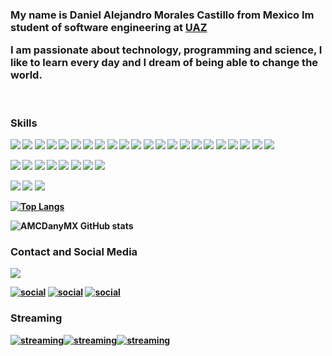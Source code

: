 <div>
<h3>My name is <b>Daniel Alejandro Morales Castillo from Mexico</b> Im student of software engineering at <a href="https://ingsoftware.reduaz.mx" target="_blank" rel="follow">UAZ</a> 

I am passionate about technology, programming and science, I like to learn every day and I dream of being able to change the world.</h3>
</div>



<div style="display: inline_block"></br>
<h3><b>Skills<b></h3>
<a target="_blank" href="https://developer.mozilla.org/es/docs/Glossary/HTML5"><img src="https://img.shields.io/badge/HTML5-E34F26?style=for-the-badge&logo=html5&logoColor=white"></a>
<a target="_blank" href="https://developer.mozilla.org/es/docs/Web/CSS"><img src="https://img.shields.io/badge/CSS3-1572B6?style=for-the-badge&logo=css3&logoColor=white"></a>
<a target="_blank" href="https://developer.mozilla.org/es/docs/Web/JavaScript"><img src="https://img.shields.io/badge/JavaScript-F7DF1E?style=for-the-badge&logo=javascript&logoColor=black"></a>
<a target="_blank" href="https://getbootstrap.com"><img src="https://img.shields.io/badge/Bootstrap-563D7C?style=for-the-badge&logo=bootstrap&logoColor=white"></a>
<a target="_blank" href="https://www.python.org"><img src="https://img.shields.io/badge/Python-14354C?style=for-the-badge&logo=python&logoColor=white"></a>
<a target="_blank" href="https://docs.microsoft.com/en-us/cpp/c-language/?view=msvc-170"><img src="https://img.shields.io/badge/C-00599C?style=for-the-badge&logo=c&logoColor=white"></a>
<a target="_blank" href="https://docs.microsoft.com/en-us/cpp/cpp/?view=msvc-170"><img src="https://img.shields.io/badge/C%2B%2B-00599C?style=for-the-badge&logo=c%2B%2B&logoColor=white"></a>
<a target="_blank" href="https://docs.oracle.com/en/java/"><img src="https://img.shields.io/badge/Java-ED8B00?style=for-the-badge&logo=java&logoColor=white"></a>
<a target="_blank" href="https://www.r-project.org/other-docs.html"><img src="https://img.shields.io/badge/R-276DC3?style=for-the-badge&logo=r&logoColor=white"></a>
<a target="_blank" href="https://azure.microsoft.com/es-mx/free/search/?&ef_id=Cj0KCQiA6NOPBhCPARIsAHAy2zBNvfyMA1OmuYW4Mwn1eJlrIy0mKGJusN9CqEtbqfI_Rrf3UCjPmWkaAnrBEALw_wcB:G:s&OCID=AID2200215_SEM_Cj0KCQiA6NOPBhCPARIsAHAy2zBNvfyMA1OmuYW4Mwn1eJlrIy0mKGJusN9CqEtbqfI_Rrf3UCjPmWkaAnrBEALw_wcB:G:s&gclid=Cj0KCQiA6NOPBhCPARIsAHAy2zBNvfyMA1OmuYW4Mwn1eJlrIy0mKGJusN9CqEtbqfI_Rrf3UCjPmWkaAnrBEALw_wcB"><img src="https://img.shields.io/badge/Microsoft_Azure-0089D6?style=for-the-badge&logo=microsoft-azure&logoColor=white"></a>
<a target="_blank" href="https://www.sqlite.org/docs.html"><img src="https://img.shields.io/badge/SQLite-07405E?style=for-the-badge&logo=sqlite&logoColor=white"></a>
<a target="_blank" href="https://docs.mongodb.com"><img src="https://img.shields.io/badge/MongoDB-4EA94B?style=for-the-badge&logo=mongodb&logoColor=white"></a>
<a target="_blank" href="https://www.postgresql.org/docs/"><img src="https://img.shields.io/badge/PostgreSQL-316192?style=for-the-badge&logo=postgresql&logoColor=white"></a>
<a target="_blank" href="https://docs.microsoft.com/en-us/sql/sql-server/?view=sql-server-ver15"><img src="https://img.shields.io/badge/Microsoft%20SQL%20Server-CC2927?style=for-the-badge&logo=microsoft%20sql%20server&logoColor=white"></a>
<a target="_blank" href="https://dev.mysql.com/doc/"><img src="https://img.shields.io/badge/MySQL-00000F?style=for-the-badge&logo=mysql&logoColor=white"></a>
<a target="_blank" href="https://www.microsoft.com/en-us/download/office.aspx?q=office"><img src="https://img.shields.io/badge/Microsoft_Office-D83B01?style=for-the-badge&logo=microsoft-office&logoColor=white"></a>
<a target="_blank" href="https://www.microsoft.com/en-us/windows?wa=wsignin1.0"><img src="https://img.shields.io/badge/Windows-0078D6?style=for-the-badge&logo=windows&logoColor=white"></a>
<a target="_blank" href="https://www.linux.org"><img src="https://img.shields.io/badge/Linux-FCC624?style=for-the-badge&logo=linux&logoColor=black"></a>
<a target="_blank" href="https://code.visualstudio.com"><img src="https://img.shields.io/badge/Visual_Studio_Code-0078D4?style=for-the-badge&logo=visual%20studio%20code&logoColor=white"></a>
 <a target="_blank" href="https://visualstudio.microsoft.com/es/vs/community/"><img src="https://img.shields.io/badge/Visual_Studio-5C2D91?style=for-the-badge&logo=visual%20studio&logoColor=white"></a>
 <a target="_blank" href="https://docs.microsoft.com/en-us/dotnet/"><img src="https://img.shields.io/badge/.NET-512BD4?style=for-the-badge&logo=dotnet&logoColor=white"></a>
  <a target="_blank" href="https://jupyter.org"><img src="https://img.shields.io/badge/Jupyter-F37626.svg?&style=for-the-badge&logo=Jupyter&logoColor=white"></a>

 <a target="_blank" href="https://netbeans.apache.org/download/index.html"><img src="https://img.shields.io/badge/netbeans-1B6AC6?style=for-the-badge&logo=apachenetbeanside&logoColor=white"></a>
 <a target="_blank" href="https://www.jetbrains.com/es-es/idea/"><img src="https://img.shields.io/badge/IntelliJIDEA-000000.svg?style=for-the-badge&logo=intellij-idea&logoColor=white"></a>
 <a target="_blank" href="https://www.jetbrains.com/es-es/pycharm/"><img src="https://img.shields.io/badge/PyCharm-000000.svg?&style=for-the-badge&logo=PyCharm&logoColor=white"></a>
 <a target="_blank" href="https://numpy.org/learn/"><img src="https://img.shields.io/badge/Numpy-777BB4?style=for-the-badge&logo=numpy&logoColor=white"></a>
 <a target="_blank" href="https://es.overleaf.com"><img src="https://img.shields.io/badge/LaTeX-47A141?style=for-the-badge&logo=LaTeX&logoColor=white"></a>
 <a target="_blank" href="https://github.com"><img src="https://img.shields.io/badge/GitHub-100000?style=for-the-badge&logo=github&logoColor=white"></a>
  <a target="_blank" href="https://about.gitlab.com"><img src="https://img.shields.io/badge/GitLab-330F63?style=for-the-badge&logo=gitlab&logoColor=white"></a>
  <a target="_blank" href="https://git-scm.com"><img src="https://img.shields.io/badge/GIT-E44C30?style=for-the-badge&logo=git&logoColor=white"></a>

  <a target="_blank" href="https://developer.mozilla.org/es/docs/Glossary/HTML5"><img src="https://img.shields.io/badge/GNU%20Bash-4EAA25?style=for-the-badge&logo=GNU%20Bash&logoColor=white"></a>
  <a target="_blank" href="https://developer.mozilla.org/es/docs/Glossary/HTML5"><img src="https://img.shields.io/badge/windows%20terminal-4D4D4D?style=for-the-badge&logo=windows%20terminal&logoColor=white"></a>
    <a target="_blank" href="https://developer.mozilla.org/es/docs/Glossary/HTML5"><img src="https://img.shields.io/badge/PowerShell-5391FE?style=for-the-badge&logo=PowerShell&logoColor=white"></a>
 
</div>

[![Top Langs](https://github-readme-stats.vercel.app/api/top-langs/?username=amcdanymx&layout=compact)](https://github.com/AMCDanyMX)

![AMCDanyMX GitHub stats](https://github-readme-stats.vercel.app/api?username=AMCDanyMX&show_icons=true&theme=dark)


<h3><b>Contact and Social Media<b></h3>

 <a target="_blank" href="mailto:danielalejandromoralescastillo@gmail.com"><img src="https://img.shields.io/badge/Gmail-D14836?style=for-the-badge&logo=gmail&logoColor=white"></a>
 

[![social](https://img.shields.io/badge/Facebook-1877F2?style=for-the-badge&logo=facebook&logoColor=white)](https://www.facebook.com/amcdanymx999/)
[![social](https://img.shields.io/badge/Instagram-E4405F?style=for-the-badge&logo=instagram&logoColor=white)](https://www.instagram.com/amcdanymx.exe/?hl=es-la) 
[![social](https://img.shields.io/badge/LinkedIn-0077B5?style=for-the-badge&logo=linkedin&logoColor=white)](https://www.linkedin.com/in/danielmcastillo/)


<h3><b>Streaming<b></h3>

[![streaming](https://img.shields.io/badge/YouTube-FF0000?style=for-the-badge&logo=youtube&logoColor=white)](https://www.youtube.com/channel/UCm8-X9JK8dR3QwCnQLEAAbw)[![streaming](https://img.shields.io/badge/Facebook_Gaming-005FED?style=for-the-badge&logo=facebook-gaming&logoColor=white )](https://www.facebook.com/AMCDanyMX)[![streaming](https://img.shields.io/badge/Twitch-9146FF?style=for-the-badge&logo=twitch&logoColor=white)](https://www.twitch.tv/amcdanymx)


